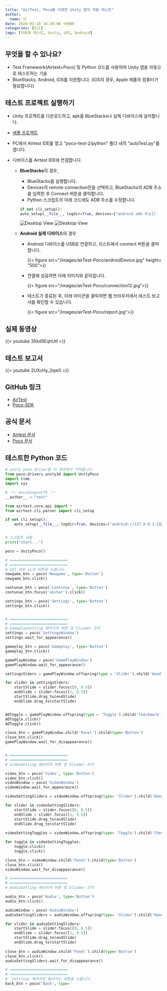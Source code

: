 ```yaml
---
title: "AirTest, Poco를 이용한 Unity 앱의 자동 테스트"
author:
  name: 이
date: 2024-03-18 18:30:00 +0900
categories: [Git]
tags: [자동화 테스트, Unity, iOS, Android]
---
```


## 무엇을 할 수 있나요?

- Test Framework(Airtest+Poco) 및 Python 코드를 사용하여 Unity 앱을 자동으로 테스트하는 기술
- BlueStacks, Android, iOS를 지원합니다. (iOS의 경우, Apple 제품의 컴퓨터가 필요합니다)

## 테스트 프로젝트 실행하기

- Unity 프로젝트를 다운로드하고, apk를 BlueStacks나 실제 디바이스에 설치합니다.
* [샘플 프로젝트](https://github.com/RiceUmai/airTest-poco-test)
  
- PC에서 Airtest IDE를 열고 "poco-test-2/python" 폴더 내의 "autoTest.py"를 엽니다.

- 디바이스를 Airtest IDE에 연결합니다.
    - **BlueStacks**의 경우,
      
        - BlueStacks를 실행합니다.
        - Devices의 remote connection란을 선택하고, BlueStacks의 ADB 주소를 입력한 후 Connect 버튼을 클릭합니다.
        - Python 스크립트의 아래 코드에도 ADB 주소를 수정합니다.
        
        ```py
        if not cli_setup():
        auto_setup(__file__, logdir=True, devices=["android adb 주소])
        ```
        ![Desktop View](/images/airTest-Poco/connection.jpg)
        ![Desktop View](/images/airTest-Poco/BlueStackADB.jpg)
        
    - **Android 실제 디바이스**의 경우
      
        - Android 디바이스를 USB로 연결하고, 리스트에서 connect 버튼을 클릭합니다.
        
          {{< figure src="/images/airTest-Poco/androidDevice.jpg" height= "500">}}
        
        - 연결에 성공하면 아래 이미지와 같아집니다.
          
          {{< figure src="/images/airTest-Poco/connection12.jpg">}}
          
        - 테스트가 종료된 후, 아래 아이콘을 클릭하면 웹 브라우저에서 테스트 보고서를 확인할 수 있습니다.
        
          {{< figure src="/images/airTest-Poco/report.jpg">}}

## 실제 동영상
{{< youtube 3Xkd5EqhUtI >}}

## 테스트 보고서
{{< youtube 2UXcHy_2qw0 >}}

## GitHub 링크
- [AirTest](https://github.com/AirtestProject/Airtest)
- [Poco-SDK](https://github.com/AirtestProject/Poco-SDK)
## 공식 문서
- [Airtest 문서](https://airtest.netease.com/)
- [Poco 문서](https://poco.readthedocs.io/en/latest/source/doc/poco-example/basic.html)

## 테스트한 Python 코드
```py
# unity poco driver를 이 경로에서 가져옵니다.
from poco.drivers.unity3d import UnityPoco
import time
import sys

# -*- encoding=utf8 -*-
__author__ = "test"

from airtest.core.api import *
from airtest.cli.parser import cli_setup

if not cli_setup():
    auto_setup(__file__, logdir=True, devices=["android://127.0.0.1:{임의의 포트 번호}/127.0.0.1:{임의의 포트 번호}",])


# 스크립트 내용
print("start...")

poco = UnityPoco()

# ==========================
# ==========================
# GUI 데모 ui의 버튼을 누릅니다.
newgame_btn = poco('Newgame', type='Button')
newgame_btn.click()

contunue_btn = poco('Continue', type='Button')
contunue_btn.focus('anchor').click()

settings_btn = poco('Settings', type='Button')
settings_btn.click()


# ==========================
# ==========================
# GameplaySetting 페이지의 버튼 및 Sliader 조작
settings = poco('SettingsWindow')
settings.wait_for_appearance()

gameplay_btn = poco('Gameplay', type='Button')
gameplay_btn.click()

gamePlayWindow = poco('GamePlayWindow')
gamePlayWindow.wait_for_appearance()

settingsSlders = gamePlayWindow.offspring(type = 'Slider').child('Handle Slide Area')

for slider in settingsSlders:
    startSlide = slider.focus([0, 0.5])
    endSlide = slider.focus([1, 0.5])
    startSlide.drag_to(endSlide)    
    endSlide.drag_to(startSlide)


AOToggle = gamePlayWindow.offspring(type = 'Toggle').child('Checkmark')
AOToggle.click()
AOToggle.click()

close_btn = gamePlayWindow.child('Panel').child(type='Button')
close_btn.click()
gamePlayWindow.wait_for_disappearance()


# ==========================
# ==========================
# VideoSetting 페이지의 버튼 및 Sliader 조작

video_btn = poco('Video', type='Button')
video_btn.click()
videoWindow = poco('VideoWindow')
videoWindow.wait_for_appearance()

videoSettingSliders = videoWindow.offspring(type= 'Slider').child('Handle Slide Area')

for slider in videoSettingSliders:
    startSlide = slider.focus([0, 0.5])
    endSlide = slider.focus([1, 0.5])
    startSlide.drag_to(endSlide)
    endSlide.drag_to(startSlide)
    
videoSettingToggles = videoWindow.offspring(type= 'Toggle').child('Checkmark')

for toggle in videoSettingToggles:
    toggle.click()
    toggle.click()

close_btn = videoWindow.child('Panel').child(type='Button')
close_btn.click()
videoWindow.wait_for_disappearance()

# ==========================
# ==========================
# AudioSetting 페이지의 버튼 및 Sliader 조작

audio_btn = poco('Audio', type='Button')
audio_btn.click()

audioWindow = poco('AudioWindow')
audioSettingSliders = audioWindow.offspring(type= 'Slider').child('Handle Slide Area')

for slider in audioSettingSliders:
    startSlide = slider.focus([0, 0.5])
    endSlide = slider.focus([1, 0.5])
    startSlide.drag_to(endSlide)
    endSlide.drag_to(startSlide)
    
close_btn = audioWindow.child('Panel').child(type='Button')
close_btn.click()
audioSettingSliders.wait_for_disappearance()

# ==========================
# ==========================
#  Settings 페이지로 돌아가는 버튼을 누릅니다.
back_btn = poco('Back', type='